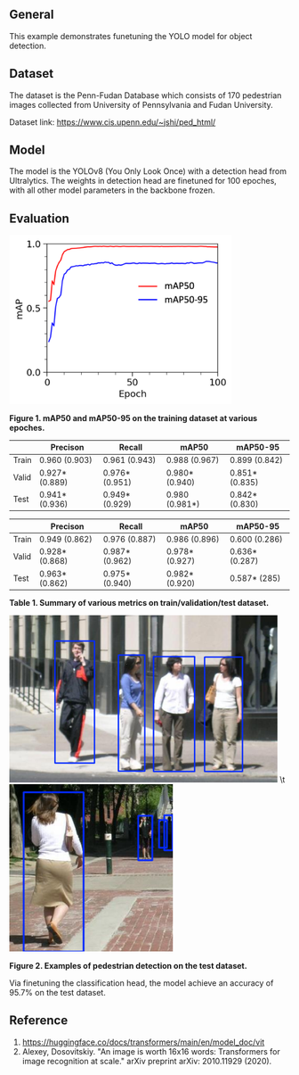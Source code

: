 ## General
This example demonstrates funetuning the YOLO model for object detection. 

## Dataset
The dataset is the Penn-Fudan Database which consists of 170 pedestrian images collected from University of Pennsylvania and Fudan University.

Dataset link: https://www.cis.upenn.edu/~jshi/ped_html/

## Model
The model is the YOLOv8 (You Only Look Once) with a detection head from Ultralytics. The weights in detection head are finetuned for 100 epoches, with all other model parameters in the backbone frozen.

## Evaluation
<img src="figures/map.png" width="400" />

**Figure 1. mAP50 and mAP50-95 on the training dataset at various epoches.**

| | Precison | Recall | mAP50 | mAP50-95 |
| --- | --- | --- | --- | --- |
| Train | 0.960 (0.903) | 0.961 (0.943) | 0.988 (0.967) | 0.899 (0.842) |
| Valid | 0.927* (0.889) | 0.976* (0.951) | 0.980* (0.940) | 0.851* (0.835) |
| Test | 0.941* (0.936) | 0.949* (0.929) | 0.980 (0.981*) | 0.842* (0.830) |


| | Precison | Recall | mAP50 | mAP50-95 |
| --- | --- | --- | --- | --- |
| Train | 0.949 (0.862) | 0.976 (0.887) | 0.986 (0.896) | 0.600 (0.286) |
| Valid | 0.928* (0.868) | 0.987* (0.962) | 0.978* (0.927) | 0.636* (0.287) |
| Test | 0.963* (0.862) | 0.975* (0.940) | 0.982* (0.920) | 0.587* (285) |

**Table 1. Summary of various metrics on train/validation/test dataset.**

<img src="figures/PennPed00029.png" height="300" /> \t <img src="figures/PennPed00061.png" height="300" />

**Figure 2. Examples of pedestrian detection on the test dataset.**

Via finetuning the classification head, the model achieve an accuracy of 95.7% on the test dataset.

## Reference
1. https://huggingface.co/docs/transformers/main/en/model_doc/vit
2. Alexey, Dosovitskiy. "An image is worth 16x16 words: Transformers for image recognition at scale." arXiv preprint arXiv: 2010.11929 (2020).
